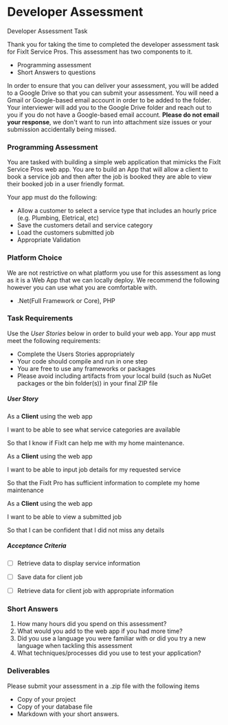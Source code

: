 # Developer Assessment
Developer Assessment Task

Thank you for taking the time to completed the developer assessment task for FixIt Service Pros.  This assessment has two components to it.

- Programming assessment
- Short Answers to questions

In order to ensure that you can deliver your assessment, you will be added to a Google Drive so that you can submit your assessment.  You will need a Gmail or Google-based email account in order to be added to the folder.  Your interviewer will add you to the Google Drive folder and reach out to you if you do not have a Google-based email account.
**Please do not email your response**, we don't want to run into attachment size issues or your submission accidentally being missed.

### Programming Assessment
You are tasked with building a simple web application that mimicks the FixIt Service Pros web app.  You are to build an App that will allow a client to book a service job and then after the job is booked they are able to view their booked job in a user friendly format. 

Your app must do the following:
- Allow a customer to select a service type that includes an hourly price (e.g. Plumbing, Eletrical, etc)
- Save the customers detail and service category
- Load the customers submitted job
- Appropriate Validation

### Platform Choice
We are not restrictive on what platform you use for this assessment as long as it is a Web App that we can locally deploy.  We recommend the following however you can use what you are comfortable with.

- .Net(Full Framework or Core), PHP

### Task Requirements
Use the *User Stories* below in order to build your web app.  Your app must meet the following requirements:

- Complete the Users Stories appropriately
- Your code should compile and run in one step
- You are free to use any frameworks or packages
- Please avoid including artifacts from your local build (such as NuGet packages or the bin folder(s)) in your final ZIP file

##### User Story

As a **Client** using the web app

I want to be able to see what service categories are available

So that I know if FixIt can help me with my home maintenance.

As a **Client** using the web app

I want to be able to input job details for my requested service

So that the FixIt Pro has sufficient information to complete my home maintenance

As a **Client** using the web app

I want to be able to view a submitted job

So that I can be confident that I did not miss any details

##### Acceptance Criteria
- [ ] Retrieve data to display service information

- [ ] Save data for client job

- [ ] Retrieve data for client job with appropriate information

### Short Answers
1. How many hours did you spend on this assessment? 
2. What would you add to the web app if you had more time?
3. Did you use a language you were familiar with or did you try a new language when tackling this assessment
4. What techniques/processes did you use to test your application?

### Deliverables
Please submit your assessment in a .zip file with the following items
- Copy of your project
- Copy of your database file
- Markdown with your short answers.

